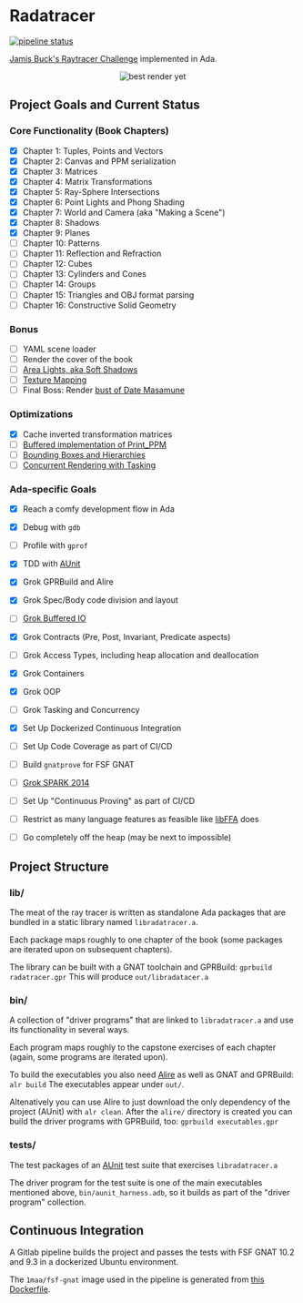 # Radatracer

[![pipeline status](https://gitlab.com/1ma/radatracer/badges/master/pipeline.svg)](https://gitlab.com/1ma/radatracer/pipelines)

[Jamis Buck's Raytracer Challenge](https://pragprog.com/titles/jbtracer/the-ray-tracer-challenge/) implemented in Ada.

<div align="center">
  <img alt="best render yet" src="https://i.imgur.com/bu70Vus.png">
</div>


## Project Goals and Current Status

### Core Functionality (Book Chapters)

- [X] Chapter 1: Tuples, Points and Vectors
- [X] Chapter 2: Canvas and PPM serialization
- [X] Chapter 3: Matrices
- [X] Chapter 4: Matrix Transformations
- [X] Chapter 5: Ray-Sphere Intersections
- [X] Chapter 6: Point Lights and Phong Shading
- [X] Chapter 7: World and Camera (aka "Making a Scene")
- [X] Chapter 8: Shadows
- [X] Chapter 9: Planes
- [ ] Chapter 10: Patterns
- [ ] Chapter 11: Reflection and Refraction
- [ ] Chapter 12: Cubes
- [ ] Chapter 13: Cylinders and Cones
- [ ] Chapter 14: Groups
- [ ] Chapter 15: Triangles and OBJ format parsing
- [ ] Chapter 16: Constructive Solid Geometry

### Bonus

- [ ] YAML scene loader
- [ ] Render the cover of the book
- [ ] [Area Lights, aka Soft Shadows](http://www.raytracerchallenge.com/bonus/area-light.html)
- [ ] [Texture Mapping](http://www.raytracerchallenge.com/bonus/texture-mapping.html)
- [ ] Final Boss: Render [bust of Date Masamune](https://sketchfab.com/3d-models/date-masamune-73ae98ad60874ad49cb1e2decbab6393)

### Optimizations

- [X] Cache inverted transformation matrices
- [ ] [Buffered implementation of Print_PPM](https://gitlab.com/1ma/radatracer/-/issues/8)
- [ ] [Bounding Boxes and Hierarchies](http://www.raytracerchallenge.com/bonus/bounding-boxes.html)
- [ ] [Concurrent Rendering with Tasking](https://gitlab.com/1ma/radatracer/-/issues/16)

### Ada-specific Goals

- [X] Reach a comfy development flow in Ada
- [X] Debug with `gdb`
- [ ] Profile with `gprof`
- [X] TDD with [AUnit](https://www.adacore.com/documentation/aunit-cookbook)
- [X] Grok GPRBuild and Alire
- [X] Grok Spec/Body code division and layout
- [ ] [Grok Buffered IO](https://www.adacore.com/gems/gem-39)
- [X] Grok Contracts (Pre, Post, Invariant, Predicate aspects)
- [ ] Grok Access Types, including heap allocation and deallocation
- [X] Grok Containers
- [X] Grok OOP
- [ ] Grok Tasking and Concurrency
- [X] Set Up Dockerized Continuous Integration
- [ ] Set Up Code Coverage as part of CI/CD
- [ ] Build `gnatprove` for FSF GNAT
- [ ] [Grok SPARK 2014](https://learn.adacore.com/courses/intro-to-spark/index.html)
- [ ] Set Up "Continuous Proving" as part of CI/CD
- [ ] Restrict as many language features as feasible like [libFFA](http://www.loper-os.org/?p=1913) does
- [ ] Go completely off the heap (may be next to impossible)


## Project Structure

### lib/

The meat of the ray tracer is written as standalone Ada packages that are bundled in a static library named `libradatracer.a`.

Each package maps roughly to one chapter of the book (some packages are iterated upon on subsequent chapters).

The library can be built with a GNAT toolchain and GPRBuild: `gprbuild radatracer.gpr`
This will produce `out/libradatacer.a`

### bin/

A collection of "driver programs" that are linked to `libradatracer.a` and use its functionality in several ways.

Each program maps roughly to the capstone exercises of each chapter (again, some programs are iterated upon).

To build the executables you also need [Alire](https://alire.ada.dev/) as well as GNAT and GPRBuild: `alr build`
The executables appear under `out/`.

Altenatively you can use Alire to just download the only dependency of the project (AUnit) with `alr clean`.
After the `alire/` directory is created you can build the driver programs with GPRBuild, too: `gprbuild executables.gpr`

### tests/

The test packages of an [AUnit](https://alire.ada.dev/crates/aunit) test suite that exercises `libradatracer.a`

The driver program for the test suite is one of the main executables mentioned above, `bin/aunit_harness.adb`, so
it builds as part of the "driver program" collection.


## Continuous Integration

A Gitlab pipeline builds the project and passes the tests with FSF GNAT 10.2 and 9.3 in a dockerized Ubuntu environment.

The `1maa/fsf-gnat` image used in the pipeline is generated from [this Dockerfile](https://gitlab.com/1ma/dockertronics/-/blob/master/gnat/9/Dockerfile).
